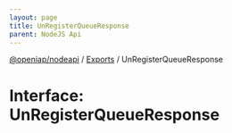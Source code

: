 ```yaml
---
layout: page
title: UnRegisterQueueResponse
parent: NodeJS Api
---
```

[@openiap/nodeapi](../README) / [Exports](../modules) / UnRegisterQueueResponse

# Interface: UnRegisterQueueResponse
